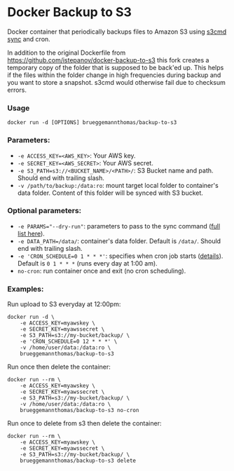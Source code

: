 Docker Backup to S3
======================

Docker container that periodically backups files to Amazon S3 using [s3cmd sync](http://s3tools.org/s3cmd-sync) and cron.

In addition to the original Dockerfile from https://github.com/istepanov/docker-backup-to-s3 this fork creates a temporary copy of the folder that is supposed to be back'ed up. This helps if the files within the folder change in high frequencies during backup and you want to store a snapshot. s3cmd would otherwise fail due to checksum errors.

### Usage

    docker run -d [OPTIONS] brueggemannthomas/backup-to-s3

### Parameters:

* `-e ACCESS_KEY=<AWS_KEY>`: Your AWS key.
* `-e SECRET_KEY=<AWS_SECRET>`: Your AWS secret.
* `-e S3_PATH=s3://<BUCKET_NAME>/<PATH>/`: S3 Bucket name and path. Should end with trailing slash.
* `-v /path/to/backup:/data:ro`: mount target local folder to container's data folder. Content of this folder will be synced with S3 bucket.

### Optional parameters:

* `-e PARAMS="--dry-run"`: parameters to pass to the sync command ([full list here](http://s3tools.org/usage)).
* `-e DATA_PATH=/data/`: container's data folder. Default is `/data/`. Should end with trailing slash.
* `-e 'CRON_SCHEDULE=0 1 * * *'`: specifies when cron job starts ([details](http://en.wikipedia.org/wiki/Cron)). Default is `0 1 * * *` (runs every day at 1:00 am).
* `no-cron`: run container once and exit (no cron scheduling).

### Examples:

Run upload to S3 everyday at 12:00pm:

    docker run -d \
        -e ACCESS_KEY=myawskey \
        -e SECRET_KEY=myawssecret \
        -e S3_PATH=s3://my-bucket/backup/ \
        -e 'CRON_SCHEDULE=0 12 * * *' \
        -v /home/user/data:/data:ro \
        brueggemannthomas/backup-to-s3

Run once then delete the container:

    docker run --rm \
        -e ACCESS_KEY=myawskey \
        -e SECRET_KEY=myawssecret \
        -e S3_PATH=s3://my-bucket/backup/ \
        -v /home/user/data:/data:ro \
        brueggemannthomas/backup-to-s3 no-cron

Run once to delete from s3 then delete the container:

    docker run --rm \
        -e ACCESS_KEY=myawskey \
        -e SECRET_KEY=myawssecret \
        -e S3_PATH=s3://my-bucket/backup/ \
        brueggemannthomas/backup-to-s3 delete
